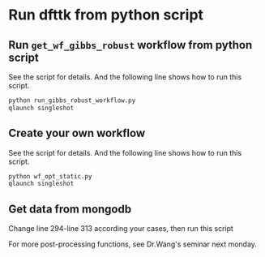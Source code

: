 # Run dfttk from python script



## Run `get_wf_gibbs_robust` workflow from python script

See the script for details. And the following line shows how to run this script.

```bash
python run_gibbs_robust_workflow.py
qlaunch singleshot
```



## Create your own workflow

See the script for details. And the following line shows how to run this script.

```bash
python wf_opt_static.py
qlaunch singleshot
```



## Get data from mongodb

Change line 294-line 313 according your cases, then run this script

For more post-processing functions, see Dr.Wang's seminar next monday.

